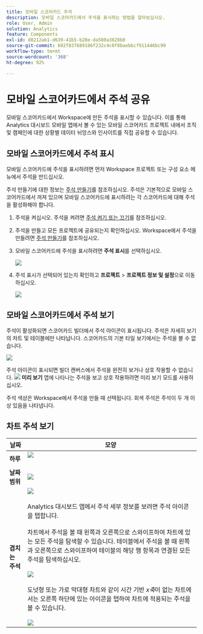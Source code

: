 ```yaml
---
title: 모바일 스코어카드 주석
description: 모바일 스코어카드에서 주석을 표시하는 방법을 알아보십시오.
role: User, Admin
solution: Analytics
feature: Components
exl-id: d8212ab1-d639-41b5-b28e-da580a3628b0
source-git-commit: 602f837689186f232c4c0f8baebbcf911446bc99
workflow-type: tm+mt
source-wordcount: '368'
ht-degree: 92%

---
```



# 모바일 스코어카드에서 주석 공유

모바일 스코어카드에서 Workspace에 만든 주석을 표시할 수 있습니다. 이를 통해 Analytics 대시보드 모바일 앱에서 볼 수 있는 모바일 스코어카드 프로젝트 내에서 조직 및 캠페인에 대한 상황별 데이터 뉘앙스와 인사이트를 직접 공유할 수 있습니다.

## 모바일 스코어카드에서 주석 표시

모바일 스코어카드에 주석을 표시하려면 먼저 Workspace 프로젝트 또는 구성 요소 메뉴에서 주석을 만드십시오.

주석 만들기에 대한 정보는 [주석 만들기](create-annotations.md)를 참조하십시오. 주석은 기본적으로 모바일 스코어카드에서 꺼져 있으며 모바일 스코어카드에 표시하려는 각 스코어카드에 대해 주석을 활성화해야 합니다.

1. 주석을 켜십시오. 주석을 켜려면 [주석 켜기 또는 끄기](overview.md#annotations-on-off)를 참조하십시오.

1. 주석을 만들고 모든 프로젝트에 공유되는지 확인하십시오. Workspace에서 주석을 만들려면 [주석 만들기](create-annotations.md)를 참조하십시오.

1. 모바일 스코어카드에 주석을 표시하려면 **주석 표시**&#x200B;를 선택하십시오.

   ![](assets/show-annotations.png)

1. 주석 표시가 선택되어 있는지 확인하고 **프로젝트** > **프로젝트 정보 및 설정**&#x200B;으로 이동하십시오.

   ![](assets/project-info-settings.png)

## 모바일 스코어카드에서 주석 보기

주석이 활성화되면 스코어카드 빌더에서 주석 아이콘이 표시됩니다. 주석은 자세히 보기의 차트 및 테이블에만 나타납니다. 스코어카드의 기본 타일 보기에서는 주석을 볼 수 없습니다.

![](assets/view-annotations.png)

주석 아이콘이 표시되면 빌더 캔버스에서 주석을 완전히 보거나 상호 작용할 수 없습니다. ![](https://spectrum.adobe.com/static/icons/workflow_18/Smock_Play_18_N.svg) **미리 보기** 앱에 나타나는 주석을 보고 상호 작용하려면 미리 보기 모드를 사용하십시오.

주석 색상은 Workspace에서 주석을 만들 때 선택됩니다. 회색 주석은 주석이 두 개 이상 있음을 나타냅니다.

## 차트 주석 보기

| 날짜 | 모양 |
| --- | --- |
| **하루** | ![](assets/single-day-mobile-annotations.png)<br></br> |
| **날짜 범위** | ![](assets/date-range.png) |
| **겹치는 주석** | ![](assets/overlapping-annotations.png)<br></br>Analytics 대시보드 앱에서 주석 세부 정보를 보려면 주석 아이콘을 탭합니다. <br></br>차트에서 주석을 볼 때 왼쪽과 오른쪽으로 스와이프하여 차트에 있는 모든 주석을 탐색할 수 있습니다. 테이블에서 주석을 볼 때 왼쪽과 오른쪽으로 스와이프하여 테이블의 해당 행 항목과 연결된 모든 주석을 탐색하십시오. <br></br>![](assets/swipe-multiple-annotations.png) <br></br>도넛형 또는 가로 막대형 차트와 같이 시간 기반 *x축*&#x200B;이 없는 차트에서는 오른쪽 하단에 있는 아이콘을 탭하여 차트에 적용되는 주석을 볼 수 있습니다.<br></br> ![](assets/charts-without-timebase.png) |
